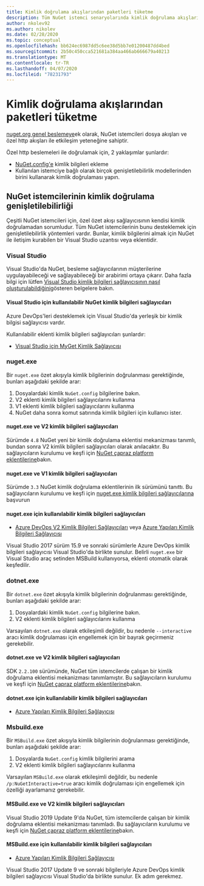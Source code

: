 ```yaml
---
title: Kimlik doğrulama akışlarından paketleri tüketme
description: Tüm NuGet istemci senaryolarında kimlik doğrulama akışlarından paketleri tüketme
author: nkolev92
ms.author: nikolev
ms.date: 02/28/2020
ms.topic: conceptual
ms.openlocfilehash: bb624ec6987dd5c6ee38d5bb7e01200487dd4bed
ms.sourcegitcommit: 2b50c450cca521681a384aa466ab666679a40213
ms.translationtype: MT
ms.contentlocale: tr-TR
ms.lasthandoff: 04/07/2020
ms.locfileid: "78231793"
---
```

# <a name="consuming-packages-from-authenticated-feeds"></a>Kimlik doğrulama akışlarından paketleri tüketme

[nuget.org genel beslemeye](https://api.nuget.org/v3/index.json)ek olarak, NuGet istemcileri dosya akışları ve özel http akışları ile etkileşim yeteneğine sahiptir.


Özel http beslemeleri ile doğrulamak için, 2 yaklaşımlar şunlardır:

* [NuGet.config'e](../reference/nuget-config-file.md#packagesourcecredentials) kimlik bilgileri ekleme
* Kullanılan istemciye bağlı olarak birçok genişletilebilirlik modellerinden birini kullanarak kimlik doğrulaması yapın.

## <a name="nuget-clients-authentication-extensibility"></a>NuGet istemcilerinin kimlik doğrulama genişletilebilirliği

Çeşitli NuGet istemcileri için, özel özet akışı sağlayıcısının kendisi kimlik doğrulamadan sorumludur.
Tüm NuGet istemcilerinin bunu desteklemek için genişletilebilirlik yöntemleri vardır. Bunlar, kimlik bilgilerini almak için NuGet ile iletişim kurabilen bir Visual Studio uzantısı veya eklentidir.

### <a name="visual-studio"></a>Visual Studio

Visual Studio'da NuGet, besleme sağlayıcılarının müşterilerine uygulayabileceği ve sağlayabileceği bir arabirimi ortaya çıkarır. Daha fazla bilgi için lütfen [Visual Studio kimlik bilgileri sağlayıcısının nasıl oluşturulabildiğini](../reference/extensibility/NuGet-Credential-Providers-for-Visual-Studio.md)gösteren belgelere bakın.

#### <a name="available-nuget-credential-providers-for-visual-studio"></a>Visual Studio için kullanılabilir NuGet kimlik bilgileri sağlayıcıları

Azure DevOps'leri desteklemek için Visual Studio'da yerleşik bir kimlik bilgisi sağlayıcısı vardır.


Kullanılabilir eklenti kimlik bilgileri sağlayıcıları şunlardır:

* [Visual Studio için MyGet Kimlik Sağlayıcısı](http://docs.myget.org/docs/reference/credential-provider-for-visual-studio)

### <a name="nugetexe"></a>nuget.exe

Bir `nuget.exe` özet akışıyla kimlik bilgilerinin doğrulanması gerektiğinde, bunları aşağıdaki şekilde arar:

1. Dosyalardaki kimlik `NuGet.config` bilgilerine bakın.
1. V2 eklenti kimlik bilgileri sağlayıcılarını kullanma
1. V1 eklenti kimlik bilgileri sağlayıcılarını kullanma
1. NuGet daha sonra komut satırında kimlik bilgileri için kullanıcı ister.

#### <a name="nugetexe-and-v2-credential-providers"></a>nuget.exe ve V2 kimlik bilgileri sağlayıcıları

Sürümde `4.8` NuGet yeni bir kimlik doğrulama eklentisi mekanizması tanımlı, bundan sonra V2 kimlik bilgileri sağlayıcıları olarak anılacaktır.
Bu sağlayıcıların kurulumu ve keşfi için [NuGet çapraz platform eklentilerine](../reference/extensibility/NuGet-Cross-Platform-Plugins.md#plugin-installation-and-discovery)bakın.

#### <a name="nugetexe-and-v1-credential-providers"></a>nuget.exe ve V1 kimlik bilgileri sağlayıcıları

Sürümde `3.3` NuGet kimlik doğrulama eklentilerinin ilk sürümünü tanıttı.
Bu sağlayıcıların kurulumu ve keşfi için [nuget.exe kimlik bilgileri sağlayıcılarına](../reference/extensibility/nuget-exe-Credential-Providers.md#nugetexe-credential-provider-discovery) başvurun

#### <a name="available-credential-providers-for-nugetexe"></a>nuget.exe için kullanılabilir kimlik bilgileri sağlayıcıları

* [Azure DevOps V2 Kimlik Bilgileri Sağlayıcıları](/azure/devops/artifacts/nuget/nuget-exe?view=azure-devops#add-a-feed-to-nuget-482-or-later) veya [Azure Yapıları Kimlik Bilgileri Sağlayıcısı](https://github.com/microsoft/artifacts-credprovider)

Visual Studio 2017 sürüm 15.9 ve sonraki sürümlerle Azure DevOps kimlik bilgileri sağlayıcısı Visual Studio'da birlikte sunulur.
Belirli `nuget.exe` bir Visual Studio araç setinden MSBuild kullanıyorsa, eklenti otomatik olarak keşfedilir.

### <a name="dotnetexe"></a>dotnet.exe

Bir `dotnet.exe` özet akışıyla kimlik bilgilerinin doğrulanması gerektiğinde, bunları aşağıdaki şekilde arar:

1. Dosyalardaki kimlik `NuGet.config` bilgilerine bakın.
1. V2 eklenti kimlik bilgileri sağlayıcılarını kullanma

Varsayılan `dotnet.exe` olarak etkileşimli değildir, bu nedenle `--interactive` aracı kimlik doğrulaması için engellemek için bir bayrak geçirmeniz gerekebilir.

#### <a name="dotnetexe-and-v2-credential-providers"></a>dotnet.exe ve V2 kimlik bilgileri sağlayıcıları

SDK `2.2.100` sürümünde, NuGet tüm istemcilerde çalışan bir kimlik doğrulama eklentisi mekanizması tanımlamıştır.
Bu sağlayıcıların kurulumu ve keşfi için [NuGet çapraz platform eklentilerine](../reference/extensibility/NuGet-Cross-Platform-Plugins.md#plugin-installation-and-discovery)bakın.

#### <a name="available-credential-providers-for-dotnetexe"></a>dotnet.exe için kullanılabilir kimlik bilgileri sağlayıcıları

* [Azure Yapıları Kimlik Bilgileri Sağlayıcısı](https://github.com/microsoft/artifacts-credprovider)

### <a name="msbuildexe"></a>Msbuild.exe

Bir `MSBuild.exe` özet akışıyla kimlik bilgilerinin doğrulanması gerektiğinde, bunları aşağıdaki şekilde arar:

1. Dosyalarda `NuGet.config` kimlik bilgilerini arama
1. V2 eklenti kimlik bilgileri sağlayıcılarını kullanma

Varsayılan `MSBuild.exe` olarak etkileşimli değildir, bu nedenle `/p:NuGetInteractive=true` aracı kimlik doğrulaması için engellemek için özelliği ayarlamanız gerekebilir.

#### <a name="msbuildexe-and-v2-credential-providers"></a>MSBuild.exe ve V2 kimlik bilgileri sağlayıcıları

Visual Studio 2019 Update 9'da NuGet, tüm istemcilerde çalışan bir kimlik doğrulama eklentisi mekanizması tanımladı.
Bu sağlayıcıların kurulumu ve keşfi için [NuGet çapraz platform eklentilerine](../reference/extensibility/NuGet-Cross-Platform-Plugins.md#plugin-installation-and-discovery)bakın.

#### <a name="available-credential-providers-for-msbuildexe"></a>MSBuild.exe için kullanılabilir kimlik bilgileri sağlayıcıları

* [Azure Yapıları Kimlik Bilgileri Sağlayıcısı](https://github.com/microsoft/artifacts-credprovider)

Visual Studio 2017 Update 9 ve sonraki bilgileriyle Azure DevOps kimlik bilgileri sağlayıcısı Visual Studio'da birlikte sunulur. Ek adım gerekmez.
